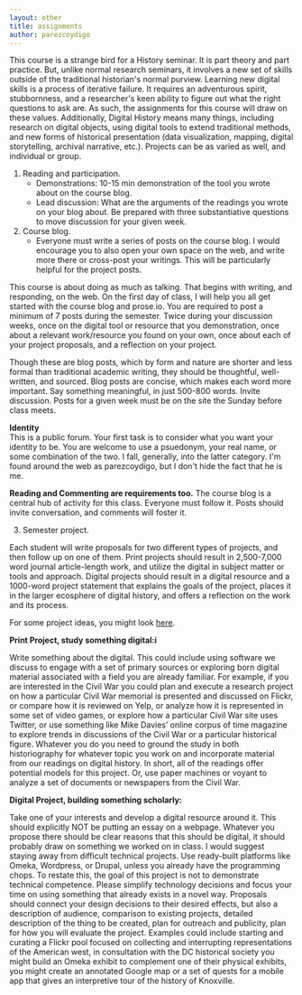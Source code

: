 ```yaml
---
layout: other
title: assignments
author: parezcoydigo
---
```


This course is a strange bird for a History seminar. It is part theory and part practice. But, unlike normal research seminars, it involves a new set of skills outside of the traditional historian's normal purview. Learning new digital skills is a process of iterative failure. It requires an adventurous spirit, stubbornness, and a researcher's keen ability to figure out what the right questions to ask are. As such, the assignments for this course will draw on these values. Additionally, Digital History means many things, including research on digital objects, using digital tools to extend traditional methods, and new forms of historical presentation (data visualization, mapping, digital storytelling, archival narrative, etc.). Projects can be as varied as well, and individual or group.  

1.  Reading and participation.  
    *  Demonstrations: 10-15 min demonstration of the tool you wrote about on the course blog.  
    *  Lead discussion: What are the arguments of the readings you wrote on your blog about. Be prepared with three substantiative questions to move discussion for your given week.  
2.  Course blog.  
    *  Everyone must write a series of posts on the course blog. I would encourage you to also open your own space on the web, and write more there or cross-post your writings. This will be particularly helpful for the project posts.  

This course is about doing as much as talking. That begins with writing, and responding, on the web. On the first day of class, I will help you all get started with the course blog and prose.io. You are required to post a minimum of 7 posts during the semester. Twice during your discussion weeks, once on the digital tool or resource that you demonstration, once about a relevant work/resource you found on your own, once about each of your project proposals, and a reflection on your project. 

Though these are blog posts, which by form and nature are shorter and less formal than traditional academic writing, they should be thoughtful, well-written, and sourced. Blog posts are concise, which makes each word more important. Say something meaningful, in just 500-800 words. Invite discussion. Posts for a given week must be on the site the Sunday before class meets.  

**Identity**  
This is a public forum. Your first task is to consider what you want your identity to be. You are welcome to use a psuedonym, your real name, or some combination of the two. I fall, generally, into the latter category. I'm found around the web as parezcoydigo, but I don't hide the fact that he is me.  

**Reading and Commenting are requirements too.**  The course blog is a central hub of activity for this class. Everyone must follow it. Posts should invite conversation, and comments will foster it.  


3.  Semester project. 

Each student will write proposals for two different types of projects, and then follow up on one of them. Print projects should result in 2,500-7,000 word journal article-length work, and utilize the digital in subject matter or tools and approach. Digital projects should result in a digital resource and a 1000-word project statement that explains the goals of the project, places it in the larger ecosphere of digital history, and offers a reflection on the work and its process.  

For some project ideas, you might look [here](http://www.dighist.org/project-ideas/). 

**Print Project, study something digital:i**  

Write something about the digital. This could include using software we discuss to engage with a set of primary sources or exploring born digital material associated with a field you are already familiar.  For example, if you are interested in the Civil War  you could plan and execute a research project on how a particular Civil War memorial is presented and discussed on Flickr, or compare how it is reviewed on Yelp, or analyze how it is represented in some set of video games, or explore how a particular Civil War site uses Twitter, or use something like Mike Davies’ online corpus of time magazine to explore trends in discussions of the Civil War or a particular historical figure. Whatever you do you need to ground the study in both historiography for whatever topic you work on and incorporate material from our readings on digital history. In short, all of the readings offer potential models for this project. Or, use paper machines or voyant to analyze a set of documents or newspapers from the Civil War.  

**Digital Project, building something scholarly:**  

Take one of your interests and develop a digital resource around it. This should explicitly NOT be putting an essay on a webpage. Whatever you propose there should be clear reasons that this should be digital, it should probably draw on something we worked on in class. I would suggest staying away from difficult technical projects. Use ready-built platforms like Omeka, Wordpress, or Drupal, unless you already have the programming chops.  To restate this, the goal of this project is not to demonstrate technical competence. Please simplify technology decisions and focus your time on using something that already exists in a novel way. Proposals should connect your design decisions to their desired effects, but also a description of audience, comparison to existing projects, detailed description of the thing to be created, plan for outreach and publicity, plan for how you will evaluate the project. Examples could include starting and curating a Flickr pool focused on collecting and interrupting representations of the American west, in consultation with the DC historical society you might build an Omeka exhibit to complement one of their physical exhibits, you might create an annotated Google map or a set of quests for a mobile app that gives an interpretive tour of the history of Knoxville.
